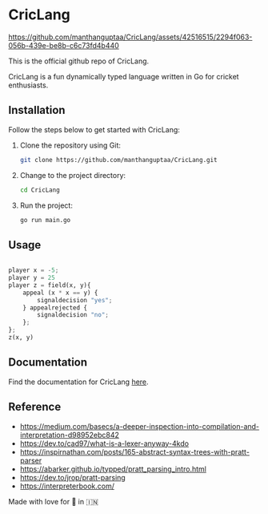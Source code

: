 # CricLang

https://github.com/manthanguptaa/CricLang/assets/42516515/2294f063-056b-439e-be8b-c6c73fd4b440

This is the official github repo of CricLang.

CricLang is a fun dynamically typed language written in Go for cricket enthusiasts.

## Installation
Follow the steps below to get started with CricLang:

1. Clone the repository using Git:

   ```bash
   git clone https://github.com/manthanguptaa/CricLang.git
   ```

2. Change to the project directory:

   ```bash
   cd CricLang
   ```

3. Run the project:

   ```bash
   go run main.go
   ```

## Usage

```python

player x = -5;
player y = 25
player z = field(x, y){
    appeal (x * x == y) {
        signaldecision "yes";
    } appealrejected {
        signaldecision "no";
    };
};
z(x, y)
```

## Documentation
Find the documentation for CricLang [here](https://manthanguptaa.in/posts/criclang/).

## Reference
- https://medium.com/basecs/a-deeper-inspection-into-compilation-and-interpretation-d98952ebc842
- https://dev.to/cad97/what-is-a-lexer-anyway-4kdo
- https://inspirnathan.com/posts/165-abstract-syntax-trees-with-pratt-parser
- https://abarker.github.io/typped/pratt_parsing_intro.html
- https://dev.to/jrop/pratt-parsing
- https://interpreterbook.com/


Made with love for 🏏 in 🇮🇳
